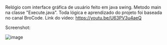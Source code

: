 Relógio com interface gráfica de usuário feito em java swing. 
Metodo main na classe "Execute.java".
Toda lógica e aprendizado do projeto foi baseada no canal BroCode. Link do video: https://youtu.be/U63PV3u4aeQ 


Screenshot: 


![image](https://user-images.githubusercontent.com/83270290/126669935-e14efabf-12e9-4005-b8f6-4aa5ce06d62d.png)
